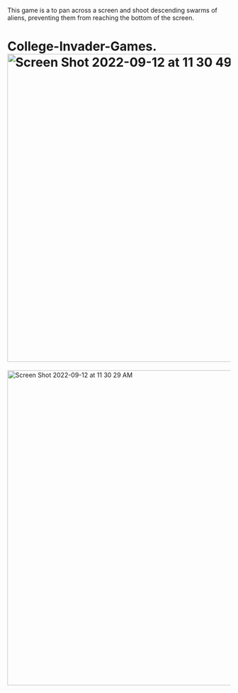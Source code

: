 This game is a to pan across a screen and shoot descending swarms of aliens, preventing them from reaching the bottom of the screen. 


# College-Invader-Games.<img width="694" alt="Screen Shot 2022-09-12 at 11 30 49 AM" src="https://user-images.githubusercontent.com/91366374/189695610-dae5fd89-b16d-4136-b635-493b1d380009.png">
<img width="710" alt="Screen Shot 2022-09-12 at 11 30 29 AM" src="https://user-images.githubusercontent.com/91366374/189695665-d034f262-4efb-4f44-8d0b-250321340fe2.png">
